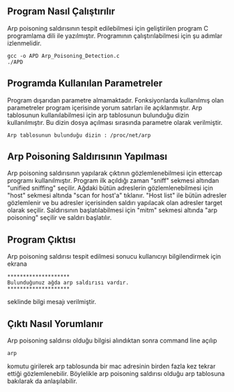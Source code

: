 ## Program Nasıl Çalıştırılır ##

Arp poisoning saldırısının tespit edilebilmesi için geliştirilen program C programlama dili ile yazılmıştır. Programının çalıştırılabilmesi için şu adımlar izlenmelidir.

    gcc -o APD Arp_Poisoning_Detection.c
    ./APD

## Programda Kullanılan Parametreler ##
Program dışarıdan parametre almamaktadır. Fonksiyonlarda kullanılmış olan parametreler program içerisinde yorum satırları ile açıklanmıştır. Arp tablosunun kullanılabilmesi için arp tablosunun bulunduğu dizin kullanılmıştır. Bu dizin dosya açılması sırasında parametre olarak verilmiştir. 

    Arp tablosunun bulunduğu dizin : /proc/net/arp

## Arp Poisoning Saldırısının Yapılması ##
Arp poisoning saldırısının yapılarak çıktının gözlemlenebilmesi için ettercap programı kullanılmıştır. Program ilk açıldığı zaman "sniff" sekmesi altından "unified sniffing" seçilir. Ağdaki bütün adreslerin gözlemlenebilmesi için "host" sekmesi altında "scan for host'a" tıklanır. "Host list" ile bütün adresler gözlemlenir ve bu adresler içerisinden saldırı yapılacak olan adresler target olarak seçilir. Saldırısının başlatılabilmesi için "mitm" sekmesi altında "arp poisoning" seçilir ve saldırı başlatılır.

## Program Çıktısı ##
Arp poisoning saldırısı tespit edilmesi sonucu kullanıcıyı bilgilendirmek için ekrana

    ********************
    Bulunduğunuz ağda arp saldırısı vardır.
    ********************   
   seklinde bilgi mesajı verilmiştir. 

## Çıktı Nasıl Yorumlanır ##
Arp poisoning saldırısı olduğu bilgisi alındıktan sonra command line açılıp 

    arp
komutu girilerek arp tablosunda bir mac adresinin birden fazla kez tekrar ettiği gözlemlenebilir. Böylelikle arp poisoning saldırısı olduğu arp tablosuna bakılarak da anlaşılabilir.    

 
 
